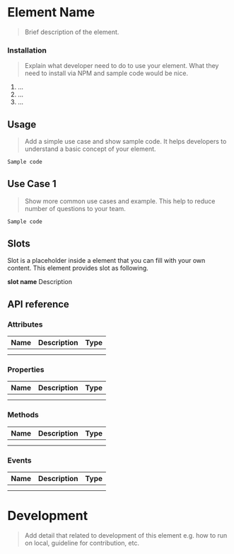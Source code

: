 # Element Name

> Brief description of the element.

### Installation

> Explain what developer need to do to use your element. What they need to install via NPM and sample code would be nice.

1. ...
2. ...
3. ...

## Usage

> Add a simple use case and show sample code. It helps developers to understand a basic concept of your element.

```html
Sample code
```

## Use Case 1

> Show more common use cases and example. This help to reduce number of questions to your team.

```html
Sample code
```

## Slots

Slot is a placeholder inside a element that you can fill with your own content. This element provides slot as following.

**slot name**
Description

## API reference

### Attributes

| Name | Description | Type |
| ---- | ----------- | ---- |
|      |             |      |
|      |             |      |

### Properties

| Name | Description | Type |
| ---- | ----------- | ---- |
|      |             |      |
|      |             |      |

### Methods

| Name | Description | Type |
| ---- | ----------- | ---- |
|      |             |      |
|      |             |      |

### Events

| Name | Description | Type |
| ---- | ----------- | ---- |
|      |             |      |
|      |             |      |

# Development

> Add detail that related to development of this element e.g. how to run on local, guideline for contribution, etc.

